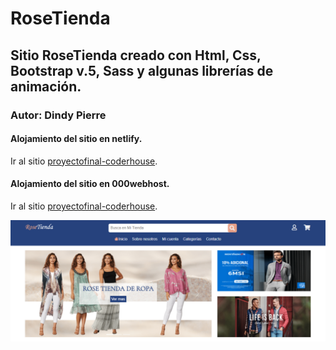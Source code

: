 # RoseTienda
## Sitio RoseTienda creado con Html, Css, Bootstrap v.5, Sass y algunas librerías de animación.
### Autor: Dindy Pierre
#### Alojamiento del sitio en netlify.
Ir al sitio [proyectofinal-coderhouse](https://proyectofinal-coderhouse.netlify.app/).
#### Alojamiento del sitio en 000webhost.
Ir al sitio [proyectofinal-coderhouse](https://proyectofinal-coderhouse.000webhostapp.com/).

![Screenshoot](https://github.com/Dindy86/proyectofinal-coderhouse/blob/main/images/imagenrosetienda.PNG)
